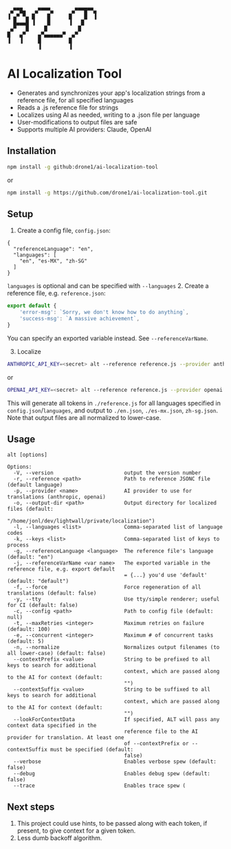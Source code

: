 ```
 ▄▀▀█▄   ▄▀▀▀▀▄      ▄▀▀▀█▀▀▄ 
▐ ▄▀ ▀▄ █    █      █    █  ▐ 
  █▄▄▄█ ▐    █      ▐   █     
 ▄▀   █     █          █      
█   ▄▀    ▄▀▄▄▄▄▄▄▀  ▄▀       
▐   ▐     █         █         
          ▐         ▐        
```
# AI Localization Tool
* Generates and synchronizes your app's localization strings from a reference file, for all specified languages
* Reads a .js reference file for strings
* Localizes using AI as needed, writing to a .json file per language
* User-modifications to output files are safe
* Supports multiple AI providers: Claude, OpenAI

## Installation
```bash
npm install -g github:drone1/ai-localization-tool
```
or
```bash
npm install -g https://github.com/drone1/ai-localization-tool.git
```
## Setup
1. Create a config file, ``config.json``:
```
{
  "referenceLanguage": "en",
  "languages": [
	"en", "es-MX", "zh-SG"
  ]
}
```
``languages`` is optional and can be specified with ``--languages``
2. Create a reference file, e.g. ``reference.json``:
```javascript
export default {
    'error-msg': `Sorry, we don't know how to do anything`,
    'success-msg': `A massive achievement`,
}
```
You can specify an exported variable instead. See `--referenceVarName`.

3. Localize
```bash
ANTHROPIC_API_KEY=<secret> alt --reference reference.js --provider anthropic
```
or
```bash
OPENAI_API_KEY=<secret> alt --reference reference.js --provider openai
```
This will generate all tokens in `./reference.js` for all languages specified in `config.json`/``languages``, and output to `./en.json`, `./es-mx.json`, `zh-sg.json`.
Note that output files are all normalized to lower-case.

## Usage
```
alt [options]

Options:
  -V, --version                       output the version number
  -r, --reference <path>              Path to reference JSONC file (default language)
  -p, --provider <name>               AI provider to use for translations (anthropic, openai)
  -o, --output-dir <path>             Output directory for localized files (default:
                                      "/home/jonl/dev/lightwall/private/localization")
  -l, --languages <list>              Comma-separated list of language codes
  -k, --keys <list>                   Comma-separated list of keys to process
  -g, --referenceLanguage <language>  The reference file's language (default: "en")
  -j, --referenceVarName <var name>   The exported variable in the reference file, e.g. export default
                                      = {...} you'd use 'default' (default: "default")
  -f, --force                         Force regeneration of all translations (default: false)
  -y, --tty                           Use tty/simple renderer; useful for CI (default: false)
  -c, --config <path>                 Path to config file (default: null)
  -t, --maxRetries <integer>          Maximum retries on failure (default: 100)
  -e, --concurrent <integer>          Maximum # of concurrent tasks (default: 5)
  -n, --normalize                     Normalizes output filenames (to all lower-case) (default: false)
  --contextPrefix <value>             String to be prefixed to all keys to search for additional
                                      context, which are passed along to the AI for context (default:
                                      "")
  --contextSuffix <value>             String to be suffixed to all keys to search for additional
                                      context, which are passed along to the AI for context (default:
                                      "")
  --lookForContextData                If specified, ALT will pass any context data specified in the
                                      reference file to the AI provider for translation. At least one
                                      of --contextPrefix or --contextSuffix must be specified (default:
                                      false)
  --verbose                           Enables verbose spew (default: false)
  --debug                             Enables debug spew (default: false)
  --trace                             Enables trace spew (
```

## Next steps
1. This project could use hints, to be passed along with each token, if present, to give context for a given token.
2. Less dumb backoff algorithm.